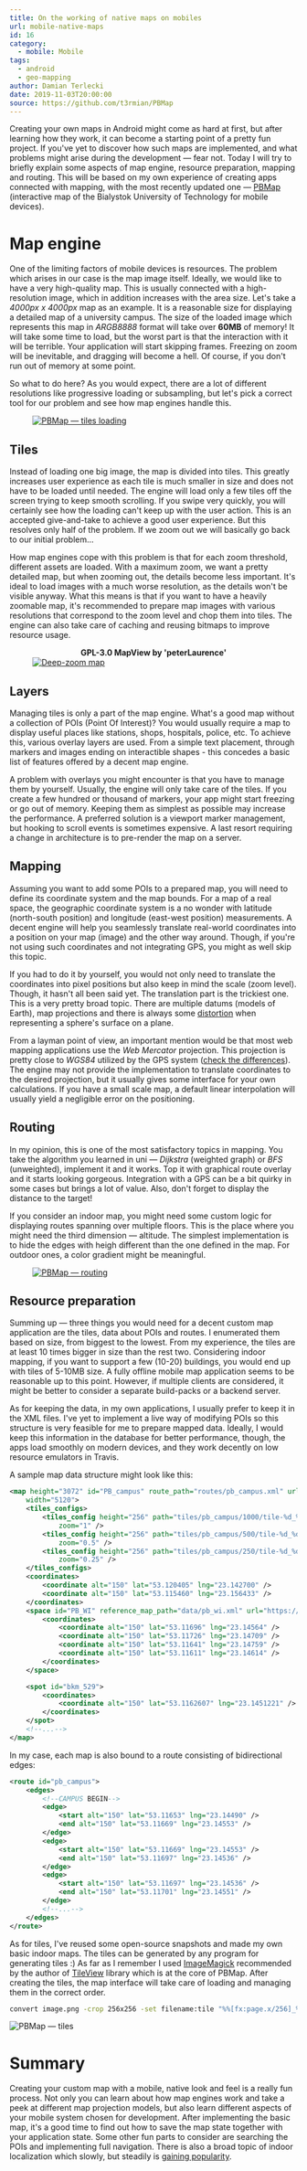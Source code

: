 ```yaml
---
title: On the working of native maps on mobiles
url: mobile-native-maps
id: 16
category:
  - mobile: Mobile
tags:
  - android
  - geo-mapping
author: Damian Terlecki
date: 2019-11-03T20:00:00
source: https://github.com/t3rmian/PBMap
---
```


Creating your own maps in Android might come as hard at first, but after learning how they work, it can become a starting point of a pretty fun project. If you've yet to discover how such maps are implemented, and what problems might arise during the development — fear not. Today I will try to briefly explain some aspects of map engine, resource preparation, mapping and routing. This will be based on my own experience of creating apps connected with mapping, with the most recently updated one — [PBMap](https://play.google.com/store/apps/details?id=io.github.t3r1jj.pbmap) (interactive map of the Bialystok University of Technology for mobile devices).

# Map engine

One of the limiting factors of mobile devices is resources. The problem which arises in our case is the map image itself. Ideally, we would like to have a very high-quality map. This is usually connected with a high-resolution image, which in addition increases with the area size. Let's take a *4000px x 4000px* map as an example. It is a reasonable size for displaying a detailed map of a university campus. The size of the loaded image which represents this map in *ARGB8888* format will take over **60MB** of memory! It will take some time to load, but the worst part is that the interaction with it will be terrible. Your application will start skipping frames. Freezing on zoom will be inevitable, and dragging will become a hell. Of course, if you don't run out of memory at some point.

So what to do here? As you would expect, there are a lot of different resolutions like progressive loading or subsampling, but let's pick a correct tool for our problem and see how map engines handle this.

<figure>
<a href="https://play.google.com/store/apps/details?id=io.github.t3r1jj.pbmap"><img src="/img/hq/PBMap-loading.png" alt="PBMap — tiles loading" title="PBMap — tiles loading"></a>
</figure>

## Tiles

Instead of loading one big image, the map is divided into tiles. This greatly increases user experience as each tile is much smaller in size and does not have to be loaded until needed. The engine will load only a few tiles off the screen trying to keep smooth scrolling. If you swipe very quickly, you will certainly see how the loading can't keep up with the user action. This is an accepted give-and-take to achieve a good user experience. But this resolves only half of the problem. If we zoom out we will basically go back to our initial problem...

How map engines cope with this problem is that for each zoom threshold, different assets are loaded. With a maximum zoom, we want a pretty detailed map, but when zooming out, the details become less important. It's ideal to load images with a much worse resolution, as the details won't be visible anyway. What this means is that if you want to have a heavily zoomable map, it's recommended to prepare map images with various resolutions that correspond to the zoom level and chop them into tiles. The engine can also take care of caching and reusing bitmaps to improve resource usage.

<figure>
  <figcaption><center><b>GPL-3.0 MapView by 'peterLaurence'</b></center></figcaption>
  <a href="https://github.com/peterLaurence/MapView"><img src="/img/hq/MapView.png" alt="Deep-zoom map" title="Deep-zoom map"></a>
</figure>

## Layers

Managing tiles is only a part of the map engine. What's a good map without a collection of POIs (Point Of Interest)? You would usually require a map to display useful places like stations, shops, hospitals, police, etc. To achieve this, various overlay layers are used. From a simple text placement, through markers and images ending on interactible shapes - this concedes a basic list of features offered by a decent map engine.

A problem with overlays you might encounter is that you have to manage them by yourself. Usually, the engine will only take care of the tiles. If you create a few hundred or thousand of markers, your app might start freezing or go out of memory. Keeping them as simplest as possible may increase the performance. A preferred solution is a viewport marker management, but hooking to scroll events is sometimes expensive. A last resort requiring a change in architecture is to pre-render the map on a server.

## Mapping

Assuming you want to add some POIs to a prepared map, you will need to define its coordinate system and the map bounds. For a map of a real space, the geographic coordinate system is a no wonder with latitude (north-south position) and longitude (east-west position) measurements. A decent engine will help you seamlessly translate real-world coordinates into a position on your map (image) and the other way around. Though, if you're not using such coordinates and not integrating GPS, you might as well skip this topic.

If you had to do it by yourself, you would not only need to translate the coordinates into pixel positions but also keep in mind the scale (zoom level). Though, it hasn't all been said yet. The translation part is the trickiest one. This is a very pretty broad topic. There are multiple datums (models of Earth), map projections and there is always some [distortion](https://en.wikipedia.org/wiki/Theorema_Egregium) when representing a sphere's surface on a plane.

From a layman point of view, an important mention would be that most web mapping applications use the *Web Mercator* projection. This projection is pretty close to *WGS84* utilized by the GPS system ([check the differences](https://lyzidiamond.com/posts/4326-vs-3857)). The engine may not provide the implementation to translate coordinates to the desired projection, but it usually gives some interface for your own calculations. If you have a small scale map, a default linear interpolation will usually yield a negligible error on the positioning.

## Routing

In my opinion, this is one of the most satisfactory topics in mapping. You take the algorithm you learned in uni — *Dijkstra* (weighted graph) or *BFS* (unweighted), implement it and it works. Top it with graphical route overlay and it starts looking gorgeous. Integration with a GPS can be a bit quirky in some cases but brings a lot of value. Also, don't forget to display the distance to the target!

If you consider an indoor map, you might need some custom logic for displaying routes spanning over multiple floors. This is the place where you might need the third dimension — altitude. The simplest implementation is to hide the edges with heigh different than the one defined in the map. For outdoor ones, a color gradient might be meaningful.

<figure>
<a href="https://play.google.com/store/apps/details?id=io.github.t3r1jj.pbmap"><img src="/img/hq/PBMap-routing.png" alt="PBMap — routing" title="PBMap — routing"></a>
</figure>

## Resource preparation

Summing up — three things you would need for a decent custom map application are the tiles, data about POIs and routes. I enumerated them based on size, from biggest to the lowest. From my experience, the tiles are at least 10 times bigger in size than the rest two. Considering indoor mapping, if you want to support a few (10-20) buildings, you would end up with tiles of 5-10MB size. A fully offline mobile map application seems to be reasonable up to this point. However, if multiple clients are considered, it might be better to consider a separate build-packs or a backend server.

As for keeping the data, in my own applications, I usually prefer to keep it in the XML files. I've yet to implement a live way of modifying POIs so this structure is very feasible for me to prepare mapped data. Ideally, I would keep this information in the database for better performance, though, the apps load smoothly on modern devices, and they work decently on low resource emulators in Travis.

A sample map data structure might look like this:
```xml
<map height="3072" id="PB_campus" route_path="routes/pb_campus.xml" url="http://pb.edu.pl/"
    width="5120">
    <tiles_configs>
        <tiles_config height="256" path="tiles/pb_campus/1000/tile-%d_%d.png" width="256"
            zoom="1" />
        <tiles_config height="256" path="tiles/pb_campus/500/tile-%d_%d.png" width="256"
            zoom="0.5" />
        <tiles_config height="256" path="tiles/pb_campus/250/tile-%d_%d.png" width="256"
            zoom="0.25" />
    </tiles_configs>
    <coordinates>
        <coordinate alt="150" lat="53.120405" lng="23.142700" />
        <coordinate alt="150" lat="53.115460" lng="23.156433" />
    </coordinates>
    <space id="PB_WI" reference_map_path="data/pb_wi.xml" url="https://wi.pb.edu.pl">
        <coordinates>
            <coordinate alt="150" lat="53.11696" lng="23.14564" />
            <coordinate alt="150" lat="53.11726" lng="23.14709" />
            <coordinate alt="150" lat="53.11641" lng="23.14759" />
            <coordinate alt="150" lat="53.11611" lng="23.14614" />
        </coordinates>
    </space>

    <spot id="bkm_529">
        <coordinates>
            <coordinate alt="150" lat="53.1162607" lng="23.1451221" />
        </coordinates>
    </spot>
    <!--...-->
</map>
```

In my case, each map is also bound to a route consisting of bidirectional edges:
```xml
<route id="pb_campus">
    <edges>
        <!--CAMPUS BEGIN-->
        <edge>
            <start alt="150" lat="53.11653" lng="23.14490" />
            <end alt="150" lat="53.11669" lng="23.14553" />
        </edge>
        <edge>
            <start alt="150" lat="53.11669" lng="23.14553" />
            <end alt="150" lat="53.11697" lng="23.14536" />
        </edge>
        <edge>
            <start alt="150" lat="53.11697" lng="23.14536" />
            <end alt="150" lat="53.11701" lng="23.14551" />
        </edge>
        <!--...-->
    </edges>
</route>
```

As for tiles, I've reused some open-source snapshots and made my own basic indoor maps. The tiles can be generated by any program for generating tiles :) As far as I remember I used [ImageMagick](https://imagemagick.org/index.php) recommended by the author of [TileView](https://github.com/moagrius/TileView/wiki/Creating-Tiles) library which is at the core of PBMap. After creating the tiles, the map interface will take care of loading and managing them in the correct order.

```bash
convert image.png -crop 256x256 -set filename:tile "%%[fx:page.x/256]_%%[fx:page.y/256]" +repage +adjoin "tiles/tile-%%[filename:tile].png"
```
<img src="/img/hq/PBMap-tiles.png" alt="PBMap — tiles" title="PBMap — tiles">

# Summary

Creating your custom map with a mobile, native look and feel is a really fun process. Not only you can learn about how map engines work and take a peek at different map projection models, but also learn different aspects of your mobile system chosen for development. After implementing the basic map, it's a good time to find out how to save the map state together with your application state. Some other fun parts to consider are searching the POIs and implementing full navigation. There is also a broad topic of indoor localization which slowly, but steadily is [gaining popularity](https://www.reuters.com/brandfeatures/venture-capital/article?id=45257).

